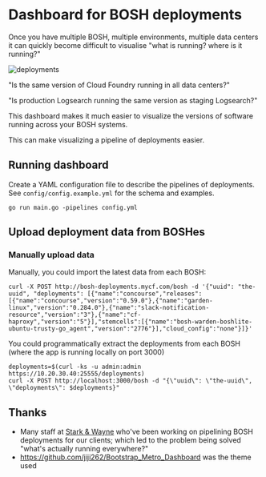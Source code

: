 Dashboard for BOSH deployments
==============================

Once you have multiple BOSH, multiple environments, multiple data centers it can quickly become difficult to visualise "what is running? where is it running?"

![deployments](http://cl.ly/image/1d0F153a271D/Deployments.png)

"Is the same version of Cloud Foundry running in all data centers?"

"Is production Logsearch running the same version as staging Logsearch?"

This dashboard makes it much easier to visualize the versions of software running across your BOSH systems.

This can make visualizing a pipeline of deployments easier.

Running dashboard
-----------------

Create a YAML configuration file to describe the pipelines of deployments. See `config/config.example.yml` for the schema and examples.

```
go run main.go -pipelines config.yml
```

Upload deployment data from BOSHes
----------------------------------

### Manually upload data

Manually, you could import the latest data from each BOSH:

```
curl -X POST http://bosh-deployments.mycf.com/bosh -d '{"uuid": "the-uuid", "deployments": [{"name":"concourse","releases":[{"name":"concourse","version":"0.59.0"},{"name":"garden-linux","version":"0.284.0"},{"name":"slack-notification-resource","version":"3"},{"name":"cf-haproxy","version":"5"}],"stemcells":[{"name":"bosh-warden-boshlite-ubuntu-trusty-go_agent","version":"2776"}],"cloud_config":"none"}]}'
```

You could programmatically extract the deployments from each BOSH (where the app is running locally on port 3000)

```
deployments=$(curl -ks -u admin:admin https://10.20.30.40:25555/deployments)
curl -X POST http://localhost:3000/bosh -d "{\"uuid\": \"the-uuid\", \"deployments\": $deployments}"
```

Thanks
------

-	Many staff at [Stark & Wayne](https://starkandwayne.com) who've been working on pipelining BOSH deployments for our clients; which led to the problem being solved "what's actually running everywhere?"
-	https://github.com/jiji262/Bootstrap_Metro_Dashboard was the theme used
